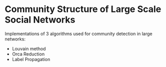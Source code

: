 Community Structure of Large Scale Social Networks
==================================================

Implementations of 3 algorithms used for community detection in large networks:

- Louvain method
- Orca Reduction
- Label Propagation
